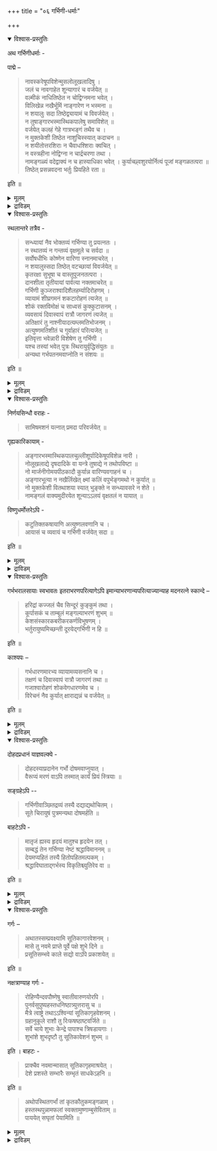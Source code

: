 +++
title = "०६ गर्भिणी-धर्माः"

+++



<details open><summary>विश्वास-प्रस्तुतिः</summary>

अथ गर्भिणीधर्माः -

पाद्मे – 

> नावस्करेषूपविशेन्मुसलोलूखलादिषु ।  
जलं च नावगाहेत शून्यागारं च वर्जयेत् ॥  
वल्मीकं नाधितिष्ठेत न चोद्विग्नमना भवेत् ।  
विलिखेन्न नखैर्भूमिं नाङ्गारेण न भस्मना ॥  
न शयालुः सदा तिष्ठेद्व्यायामं च विवर्जयेत् ।  
न तुषाङ्गारभस्मास्थिकपालेषु समाविशेत् ॥  
वर्जयेत् कलहं गेहे गात्रभङ्गं तथैव च ।  
न मुक्तकेशी तिष्ठेत नाशुचिस्स्यात् कदाचन ॥  
न शयीतोत्तरशिराः न चैवाधश्शिराः क्वचित् ।  
न वस्त्रहीना नोद्विग्ना न चार्द्रचरणा तथा ।  
नामङ्गळ्यं वदेद्वाक्यं न च हास्याधिका भवेत् । कुर्याच्छ्वशुरयोर्नित्यं पूजां मङ्गळतत्परा ॥  
तिष्ठेत् प्रसन्नवदना भर्तुः प्रियहिते रता ॥

इति ॥
</details>

<details><summary>मूलम्</summary>

अथ गर्भिणीधर्माः -

पाद्मे – 

> नावस्करेषूपविशेन्मुसलोलूखलादिषु ।  
जलं च नावगाहेत शून्यागारं च वर्जयेत् ॥  
वल्मीकं नाधितिष्ठेत न चोद्विग्नमना भवेत् ।  
विलिखेन्न नखैर्भूमिं नाङ्गारेण न भस्मना ॥  
न शयालुः सदा तिष्ठेद्व्यायामं च विवर्जयेत् ।  
न तुषाङ्गारभस्मास्थिकपालेषु समाविशेत् ॥  
वर्जयेत् कलहं गेहे गात्रभङ्गं तथैव च ।  
न मुक्तकेशी तिष्ठेत नाशुचिस्स्यात् कदाचन ॥  
न शयीतोत्तरशिराः न चैवाधश्शिराः क्वचित् ।  
न वस्त्रहीना नोद्विग्ना न चार्द्रचरणा तथा ।  
नामङ्गळ्यं वदेद्वाक्यं न च हास्याधिका भवेत् । कुर्याच्छ्वशुरयोर्नित्यं पूजां मङ्गळतत्परा ॥  
तिष्ठेत् प्रसन्नवदना भर्तुः प्रियहिते रता ॥

इति ॥
</details>

<details><summary>द्राविडम्</summary>

**कर्प्पिणी धर्मङ्गळ्**

पात्मत्तिल्:-

> उरल्, उलक्कै मुदलियवैगळिल् उट्कारलागादु.  
जलत्तिल् अमिऴ्न्दु स्नानम् कूडादु. सून्य क्रुहत्तिल् वसिक्कलागादु.  
पुट्रिल् निऱ्‌पदु, मनदिल् नडुक्कम् इवै कूडादु. पूमियै नगत्ताल् कीऱुवदु, करियाल्, साम्बलाल् कीऱुवदुगूडादु.  
ऎप्पोदुम् पडुत्तिरुप्पदुम्, शरीर च्रममुम् विलक्कु. उमि, करि, साम्बल्, ऎलुम्बु, सट्टि ऒडु इवैगळिल् निऱ्‌कलागादु.  
वीट्टिल् कलगम् कूडादु. तेहत्तिऱ्‌कुप् पङ्गम् कूडादु. अविऴ्त्तुक्कॊण्डुम्, असुत्तियायुम् ऒरु पोदुम् इरुक्कक्कूडादु.  
वडक्किल् तलैयै वैत्तुत् तूङ्गुवदु, कीऴे तलैयै वैत्तु उऱङ्गुवदु, वस्त्रमिल्लामलिरुप्पदु, पयम्, ननैन्द कालुडनिरुप्पदु इवैगळ् कूडादु.  
अमङ्गळप् पेच्चु, अदिगच् चिरिप्पु इवैगळैयुम् वर्जिक्क वेण्डुम्. मामियार्, मामनार् इवर्गळुक्कु ऎप्पोदुम् पूजै सॆय्यवेण्डुम्.  
प्रसन्न मुगत्तुडन् भर्त्ताविन् प्रिय हिदत्तैक् कोरुबवळायुमिरुक्कवेण्डुम्.
</details>



<details open><summary>विश्वास-प्रस्तुतिः</summary>

स्थलान्तरे तत्रैव - 

> सन्ध्यायां नैव भोक्तव्यं गर्भिण्या तु प्रयत्नतः ।  
न स्थातव्यं न गन्तव्यं वृक्षमूले च सर्वदा ॥  
सर्वोषधीभिः कोष्णेन वारिणा स्नानमाचरेत् ।  
न शयालुस्सदा तिष्ठेत् वटच्छायां विवर्जयेत् ॥  
कृतरक्षा सुभूषा च वास्तुपूजनतत्परा ।  
दानशीला तृतीयायां पार्वत्या नक्तमाचरेत् ॥  
गर्भिणी कुञ्जराश्वादिशैलहर्म्यादिरोहणम् ।  
व्यायामं शीघ्रगमनं शकटारोहणं त्यजेत् ॥  
शोकं रक्तविमोक्षं च साध्वसं कुक्कुटासनम् ।  
व्यवसायं दिवास्वापं रात्रौ जागरणं त्यजेत् ॥  
अतिक्षारं तु नाश्नीयादत्यम्लमतिभोजनम् ।  
अत्युष्णमतिशीतं च गुर्वाहारं परित्यजेत् ॥  
इतिवृत्ता भवेन्नारी विशेषेण तु गर्भिणी ।  
यश्च तस्यां भवेत् पुत्रः स्थिरायुर्वृद्धिसंयुतः ॥  
अन्यथा गर्भपतनमवाप्नोति न संशयः ॥

इति ॥
</details>

<details><summary>मूलम्</summary>

स्थलान्तरे तत्रैव - 

> सन्ध्यायां नैव भोक्तव्यं गर्भिण्या तु प्रयत्नतः ।  
न स्थातव्यं न गन्तव्यं वृक्षमूले च सर्वदा ॥  
सर्वोषधीभिः कोष्णेन वारिणा स्नानमाचरेत् ।  
न शयालुस्सदा तिष्ठेत् वटच्छायां विवर्जयेत् ॥  
कृतरक्षा सुभूषा च वास्तुपूजनतत्परा ।  
दानशीला तृतीयायां पार्वत्या नक्तमाचरेत् ॥  
गर्भिणी कुञ्जराश्वादिशैलहर्म्यादिरोहणम् ।  
व्यायामं शीघ्रगमनं शकटारोहणं त्यजेत् ॥  
शोकं रक्तविमोक्षं च साध्वसं कुक्कुटासनम् ।  
व्यवसायं दिवास्वापं रात्रौ जागरणं त्यजेत् ॥  
अतिक्षारं तु नाश्नीयादत्यम्लमतिभोजनम् ।  
अत्युष्णमतिशीतं च गुर्वाहारं परित्यजेत् ॥  
इतिवृत्ता भवेन्नारी विशेषेण तु गर्भिणी ।  
यश्च तस्यां भवेत् पुत्रः स्थिरायुर्वृद्धिसंयुतः ॥  
अन्यथा गर्भपतनमवाप्नोति न संशयः ॥

इति ॥  
</details>

<details><summary>द्राविडम्</summary>

अदिलेये वेऱु इडत्तिल्:-

> कर्प्पिणी, ऒरु पोदुम् सन्द्या कालत्तिल् साप्पिडक्कूडादु. व्रुक्ष मूलत्तिऱ्‌कुप् पोवदुम्, अव्विडमिरुप्पदुम् कूडादु.   
ओषदिगळैप्पोट्टु, कॊञ्जम् सुडवैत्त जलत्तिल् स्नानम् सॆय्यवेण्डियदु. सोम्बेऱियाग इरुक्कलागादु.  
आलमर निऴलैप् परिहरिक्क वेण्डुम्. रक्षै सॆय्दुगॊण्डु, अलङ्गारम् पूण्डु, वीट्टैप् पूजित्तुक्कॊण्डु इरुक्क वेण्डुम्.   
त्रुदीयैयिल् तानम् सॆय्दु, रात्रियिल् पार्वदियैप् पूजिक्कवेण्डुम्.  
यानै, कुदिरै, पर्वदम्, माळिगै इवैगळिल् एऱुवदु, शरीर च्रमम्, सीक्रमाय्प् पोवदु, वण्डि एऱुवदु इवैगळैक् कर्प्पिणि तळ्ळवेण्डुम्.  
सोगम्, रक्तम् सिन्दुवदु, पयम्, कुक्कुडासनम् ,व्यवसायम्, पगलिल् तूक्कम्, रात्रियिल् विऴित्तिरुप्पदु इवैगळै विडवुम्.  
अदिग उप्पु, अदिगप् पुळि, अदिगच् चाप्पाडु, अदिग उष्णम्, अदिग सीदम्, वलुत्त आहारम्. इवैगळै विलक्कवेण्डुम्.  
इम्मादिरि स्त्रीगळ् इरुक्कवेण्डुम्. विशेषमाय् कर्प्पिणिगळ् इरुक्क वेण्डुम्. अवळिडम्, पिऱक्कुम् पुत्रन् स्तिरमान आयुर्व्रुत्तियुडन् इरुप्पान्. इल्लाविडिल् कर्प्पम् विऴुन्दुविडुम्.

</details>



<details open><summary>विश्वास-प्रस्तुतिः</summary>

निर्णयसिन्धौ वराहः -

> सामिषमशनं यत्नात् प्रमदा परिवर्जयेत् ॥

गृह्यकारिकायाम् - 

> अङ्गारभस्मास्थिकपालचुल्लीशूर्पादिकेषूपविशेन्न नारी ।  
नोलूखलाद्ये दृषदादिके वा यन्त्रे तुषाद्ये न तथोपविष्टा ॥  
नो मार्जनीगोमयपीठकादौ कुर्यान्न वारिण्यवगाहनं च ।  
अङ्गारभूत्या न नखैर्लिखेत् क्ष्मां कलिं वपुर्भङ्गमथो न कुर्यात् ॥  
नो मुक्तकेशी वितथाशया स्यात् भुङ्क्ते न सन्ध्यावसरे न शेते ।  
नामङ्गलं वाक्यमुदीरयेत शून्याऽऽलयं वृक्षतलं न यायात् ॥

विष्णुधर्मोत्तरेऽपि - 

> कटुतिक्तकषायाणि अत्युष्णलवणानि च ।  
आयासं च व्यवायं च गर्भिणी वर्जयेत् सदा ॥

इति ॥
</details>

<details><summary>मूलम्</summary>

निर्णयसिन्धौ वराहः -

> सामिषमशनं यत्नात् प्रमदा परिवर्जयेत् ॥

गृह्यकारिकायाम् - 

> अङ्गारभस्मास्थिकपालचुल्लीशूर्पादिकेषूपविशेन्न नारी ।  
नोलूखलाद्ये दृषदादिके वा यन्त्रे तुषाद्ये न तथोपविष्टा ॥  
नो मार्जनीगोमयपीठकादौ कुर्यान्न वारिण्यवगाहनं च ।  
अङ्गारभूत्या न नखैर्लिखेत् क्ष्मां कलिं वपुर्भङ्गमथो न कुर्यात् ॥  
नो मुक्तकेशी वितथाशया स्यात् भुङ्क्ते न सन्ध्यावसरे न शेते ।  
नामङ्गलं वाक्यमुदीरयेत शून्याऽऽलयं वृक्षतलं न यायात् ॥

विष्णुधर्मोत्तरेऽपि - 

> कटुतिक्तकषायाणि अत्युष्णलवणानि च ।  
आयासं च व्यवायं च गर्भिणी वर्जयेत् सदा ॥

इति ॥
</details>

<details><summary>द्राविडम्</summary>

निर्णय सिन्दुविल् वराहर् -

> माम्सम् साप्पिडुवदै स्त्रि अवच्यम् वर्जिक्कवेण्डुम्.

क्रुह्य कारिगैयिल्:-

> साम्बल्, ऎलुम्बु, सट्टि ऒडु, अडुप्पु, मुऱम् मुदलियवैयिन् मीदु स्त्री उट्कारक्कूडादु. अप्पडिये, उरल् मुदलियवै, अम्मि, एन्दिरम्, उमि, तुडैप्पम्,(साय्न्द) साणम्, इवैगळ् मेलुम् उट्कारक्कूडादु. जलत्तिल् मुऴुगुवदुम् करियालुम्, नगत्तालुम् पूमियिल् ऎऴुदुवदागादु. सण्डै पोडुवदुम्, तेहच्रममुम् कूडादु. तलै विरित्तिरुप्पदु, वीणासै, सन्द्यागालत्तिल् साप्पिडुवदु, उऱङ्गुवदु, कॆट्टवार्त्तै पेसुवदु, सून्यक्रुहम्, मरत्तडि इवैगळुक्कुप् पोवदुम् कूडादु.

विष्णु धर्मोत्तरत्तिल्: 

> उऱैप्पु, कसप्पु, तुवर्प्पु, अत्युष्णम्, अदिलवणम्, आयासम्, पुरुष सम्सर्क्कम् इवैगळैक् कर्प्पिणी विलक्कवेण्डुम्.
</details>



<details open><summary>विश्वास-प्रस्तुतिः</summary>

गर्भभरालसायाः स्वभावतः इतराभरणपरित्यागेऽपि इमान्याभरणान्यपरित्याज्यान्याह मदनरत्ने स्कान्दे –

> हरिद्रां कज्जलं चैव सिन्दूरं कुङ्कुमं तथा ।  
कूर्पासकं च ताम्बूलं मङ्गल्याभरणं शुभम् ॥  
केशसंस्कारकबरीकरकर्णविभूषणम् ।  
भर्तुरायुष्यमिच्छन्ती दूरयेद्गर्भिणी न हि ॥

इति ॥

काश्यपः – 

> गर्भधारणमारभ्य व्यायामव्यसनानि च ।  
तक्षणं च दिवास्वापं रात्रौ जागरणं तथा ॥  
गजाश्वारोहणं शोकवेगधारणमेव च ।  
विरेचनं नैव कुर्यात् क्षाराद्यन्नं च वर्जयेत् ॥

इति ॥
</details>

<details><summary>मूलम्</summary>

गर्भभरालसायाः स्वभावतः इतराभरणपरित्यागेऽपि इमान्याभरणान्यपरित्याज्यान्याह मदनरत्ने स्कान्दे –

> हरिद्रां कज्जलं चैव सिन्दूरं कुङ्कुमं तथा ।  
कूर्पासकं च ताम्बूलं मङ्गल्याभरणं शुभम् ॥  
केशसंस्कारकबरीकरकर्णविभूषणम् ।  
भर्तुरायुष्यमिच्छन्ती दूरयेद्गर्भिणी न हि ॥

इति ॥

काश्यपः – 

> गर्भधारणमारभ्य व्यायामव्यसनानि च ।  
तक्षणं च दिवास्वापं रात्रौ जागरणं तथा ॥  
गजाश्वारोहणं शोकवेगधारणमेव च ।  
विरेचनं नैव कुर्यात् क्षाराद्यन्नं च वर्जयेत् ॥

इति ॥
</details>

<details><summary>द्राविडम्</summary>

मदनरत्नत्तिल्, स्कान्दबुराणम्:-

> कर्प्पबारत्ताल् च्रम मिरुक्कुम्बोदु इदर आबरणङ्गळै विलक्किनालुम्,(1) मञ्जळ्, (2) मै, (3) सिन्दूरम् (4) कुङ्गुमम्, (5) रविक्कै, (6)ताम्बूलम्, (7) माङ्गल्यम् (8) केससम्स्कारम्, (9) तलै मुडिच्चु, (10) कैप्पूषणम्,(11) कादुबूषणम्, इवैगळैप् भर्त्तावुक्कु आयुळै अपेक्षिप्पवळ् विडक्कूडादु.

काच्यबर्:-

> कर्प्पदारणम् मुदल् अदिगवेलै, सूदाट्टम् मुदलिय व्यसनङ्गळ्, सॆदुक्कुवदु, पगलिल् तूक्कम्, इरविल् विऴिप्पु, यानै कुदिरै इवैगळिल् एऱुवदु, सोगवेगत्तै अडक्कुवदु, विरेसनम्, पुळित्त अन्नत्तैप् पुजिप्पदु इवैगळै वर्जिक्कवुम्.
</details>



<details open><summary>विश्वास-प्रस्तुतिः</summary>

दोहदप्रधानं याज्ञवल्क्ये -

> दोहदस्याप्रदानेन गर्भो दोषमवाप्नुयात् ।  
वैरूप्यं मरणं वाऽपि तस्मात् कार्यं प्रियं स्त्रियाः ॥

सङ्ग्रहेऽपि --

> गर्भिणीवाञ्छितद्रव्यं तस्यै दद्याद्यथोचितम् ।  
सूते चिरायुषं पुत्रमन्यथा दोषमर्हति ॥

बाहटेऽपि -

> मातृजं ह्यस्य हृदयं मातुश्च हृदयेन तत् ।  
सम्बद्धं तेन गर्भिण्या नेष्टं श्रद्धाविमाननम् ॥  
देयमप्यहितं तस्यै हितोपहितमल्पकम् ।  
श्रद्धाविघाताद्गर्भस्य विकृतिश्च्युतिरेव वा ॥

इति ॥
</details>

<details><summary>मूलम्</summary>

दोहदप्रधानं याज्ञवल्क्ये -

> दोहदस्याप्रदानेन गर्भो दोषमवाप्नुयात् ।  
वैरूप्यं मरणं वाऽपि तस्मात् कार्यं प्रियं स्त्रियाः ॥

सङ्ग्रहेऽपि --

> गर्भिणीवाञ्छितद्रव्यं तस्यै दद्याद्यथोचितम् ।  
सूते चिरायुषं पुत्रमन्यथा दोषमर्हति ॥

बाहटेऽपि -

> मातृजं ह्यस्य हृदयं मातुश्च हृदयेन तत् ।  
सम्बद्धं तेन गर्भिण्या नेष्टं श्रद्धाविमाननम् ॥  
देयमप्यहितं तस्यै हितोपहितमल्पकम् ।  
श्रद्धाविघाताद्गर्भस्य विकृतिश्च्युतिरेव वा ॥

इति ॥

</details>

<details><summary>द्राविडम्</summary>

कर्प्पत्तिऱ्‌कुत् तोहदम्, अदावदु आनुगूल्यम् सॆय्वदैप्पट्रि, याज्ञ्यवल्क्यर्:-

> कर्प्पत्तिऱ्‌कु अनुगूलम् सॆय्यादिरुन्दाल्, तोषम्, विरूबम्, मरणम्. इवैगळ् सम्बविक्कलाम्. आगैयाल् स्त्रीगळुक्कु प्रियत्तैच् चॆय्यवेण्डुम्.

सङ्ग्रहत्तिल्:-

> कर्प्पिणिक्कु इष्टमान वस्तुवैक् कॊडुक्कवुम्. अवळ् तीर्क्कायुस् उळ्ळ पुत्रनैप् पॆऱुवाळ्. इल्लैयेल् तोषमुण्डु.

पाहडत्तिल्:-

> सिसुविन् ह्रुदयम् तायिडमिरुन्दु उण्डायिट्रु. तायिन् ह्रुदयत्तै ऒट्टियदु. आगैयाल् अवळुडैय आसैयैप् पङ्गप्पडुत्तक्कूडादु. अहिदत्तैयुम् कूड हिदत्तुडन् सेर्त्तुक् कॊञ्जमाय्क् कॊडुक्कवुम्. आसैयिन् पङ्गत्ताल् कर्प्पत्तिऱ्‌कु विगारम् अल्लदु पदनम् एऱ्‌पडुम्.
</details>



<details open><summary>विश्वास-प्रस्तुतिः</summary>

गर्गः – 

> अथातस्सम्प्रवक्ष्यामि सूतिकागारवेशनम् ।  
मासे तु नवमे प्राप्ते पूर्वे पक्षे शुभे दिने ॥  
प्रसूतिसम्भवे काले सद्यो वाऽपि प्रकाशयेत् ॥

इति ॥

नक्षत्राण्याह गर्गः -

> रोहिण्यैन्दवपौष्णेषु स्वातीवारुणयोरपि ।  
पुनर्वसुपुष्यहस्तधनिष्ठात्र्युत्तरासु च ॥  
मैत्रे त्वाष्ट्रे तथाऽऽश्विन्यां सूतिकागृहवेशनम् ।  
ग्रहानुकूले राशौ तु रिःफषष्ठाष्टवर्जिते ॥  
सर्वे चाये शुभाः केन्द्रे पापाश्च त्रिषडायगाः ।  
शुभांशे शुभदृष्टौ तु सूतिकावेशनं शुभम् ॥

इति । बाहटः -

> प्राक्चैव नवमान्मासात् सूतिकागृहमाश्रयेत् ।  
देशे प्रशस्ते सम्भारैः सम्भृतं साधकेऽहनि ॥

इति ॥

> अथोपस्थितगर्भां तां कृतकौतुकमङ्गळाम् ।  
हस्तस्थपुन्नामफलां स्वक्तामुष्णाम्बुसेविताम् ॥  
पाययेत् सघृतां पेयामिति ॥
</details>

<details><summary>मूलम्</summary>

गर्गः – 

> अथातस्सम्प्रवक्ष्यामि सूतिकागारवेशनम् ।  
मासे तु नवमे प्राप्ते पूर्वे पक्षे शुभे दिने ॥  
प्रसूतिसम्भवे काले सद्यो वाऽपि प्रकाशयेत् ॥

इति ॥

नक्षत्राण्याह गर्गः -

> रोहिण्यैन्दवपौष्णेषु स्वातीवारुणयोरपि ।  
पुनर्वसुपुष्यहस्तधनिष्ठात्र्युत्तरासु च ॥  
मैत्रे त्वाष्ट्रे तथाऽऽश्विन्यां सूतिकागृहवेशनम् ।  
ग्रहानुकूले राशौ तु रिःफषष्ठाष्टवर्जिते ॥  
सर्वे चाये शुभाः केन्द्रे पापाश्च त्रिषडायगाः ।  
शुभांशे शुभदृष्टौ तु सूतिकावेशनं शुभम् ॥

इति । बाहटः -

> प्राक्चैव नवमान्मासात् सूतिकागृहमाश्रयेत् ।  
देशे प्रशस्ते सम्भारैः सम्भृतं साधकेऽहनि ॥

इति ॥

> अथोपस्थितगर्भां तां कृतकौतुकमङ्गळाम् ।  
हस्तस्थपुन्नामफलां स्वक्तामुष्णाम्बुसेविताम् ॥  
पाययेत् सघृतां पेयामिति ॥
</details>

<details><summary>द्राविडम्</summary>

कर्क्कर्:-

> इनि, सूदिगाक्रुहप्रवेसत्तैच् चॊल्लुगिऱेन्. ऒन्बदावदु मादत्तिल्, सुक्लबक्षत्तिल्, सुबदिनत्तिल्, अल्लदु प्रसव कालत्तिल् सूदिगाक्रुहप्रवेसम् सॆय्विक्कवुम्.

नक्षत्रङ्गळैच् चॊल्लुगिऱार् कर्क्कर्:-

> रोहिणी, म्रुग सीर्षम्, रेवदी, स्वादी, सदयम्, पुनर्वसु, पुष्यम्, हस्तम्, अविट्टम्, उत्तिरम्, उत्तिराडम्, उत्तिरट्टादि, अनुषम्, सित्तिरै, अच्विनी इवैगळिल् सदिगाक्रुह प्रवेसम् सॆय्यप्पडलाम्. क्रहङ्गळिन् अनुगूल्यमुळ्ळ रासियिल्, 12, 6, 8, अल्लाद रासियिल् प्रवेसम् सॆय्यप्पडलाम्. सुबक्रहङ्गळॆल्लाम् 11-लुम्, केन्द्रङ्गळिलुमिरुप्पदु सुबम्. क्रहङ्गळ् 3, 6, 11-आवदु स्तानङ्गळिलिरुप्पदु सुबम्. सुबक्रहत्तिन् अम्सत्तिलुम्, सुबक्रहत्तिन् पार्वैयिलुम् सूदिगाक्रुह प्रवेसम् सुबमाम्.

पाहडत्तिल्:-

> 'ऒन्बदावदु मादत्तिऱ्‌कु मुन्बे सूदिगाक्रुहत्तिल् प्रवेसिक्कवेण्डुम्. सिऱन्द इडत्तिल् उबगरणङ्गळुडन् कूडिय क्रुहत्तिल् अनुगूलमान तिनत्तिल् प्रवेसिक्क वेण्डुम्' ऎण्ड्रु. पिऱगु प्रसव समीबत्तिलुळ्ळवळुम्, मङ्गळ कार्यङ्गळ् सॆय्विक्कप्पट्टवळुम्, कैयिल् पऴम् तरित्तवळुम्, आप्यञ्जनम् सॆय्दु उष्णोदगत्ताल् स्नानम् सॆय्विक्कप्पट्टवळुमान अवळै, नॆय्युडन् कूडिय पानत्तैप् परुगच् चॆय्यवेण्डुम्.
</details>
